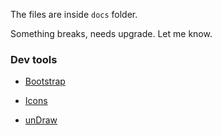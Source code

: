 The files are inside `docs` folder.

Something breaks, needs upgrade. Let me know.

### Dev tools

- [Bootstrap](https://getbootstrap.com/)

- [Icons](https://icons.getbootstrap.com/)

- [unDraw](https://undraw.co/)
